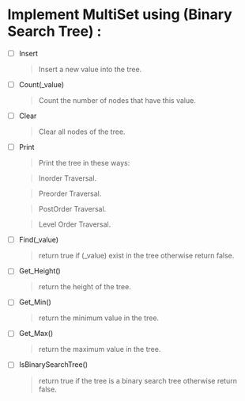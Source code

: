 # Implement MultiSet using (Binary Search Tree) :

* [ ] Insert
    > Insert a new value into the tree.

* [ ] Count(_value)
    > Count the number of nodes that have this value.

* [ ] Clear
    > Clear all nodes of the tree.

* [ ] Print
    > Print the tree in these ways:

    > Inorder Traversal.

    > Preorder Traversal.

    > PostOrder Traversal.

    > Level Order Traversal.

* [ ] Find(_value)
    > return true if (_value) exist in the tree otherwise return false.

* [ ] Get_Height()
    > return the height of the tree.

* [ ] Get_Min()
    > return the minimum value in the tree.

* [ ] Get_Max()
    > return the maximum value in the tree.

* [ ] IsBinarySearchTree()
    > return true if the tree is a binary search tree otherwise return false.